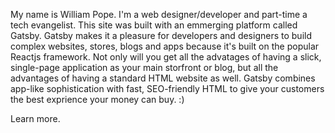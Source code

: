 My name is William Pope. I'm a web designer/developer and part-time a tech evangelist. This site was built with an emmerging platform called Gatsby. Gatsby makes it a pleasure for developers and designers to build complex websites, stores, blogs and apps because it's built on the popular Reactjs framework. Not only will you get all the advatages of having a slick, single-page application as your main storfront or blog, but all the advantages of having a standard HTML website as well. Gatsby combines app-like sophistication with fast, SEO-friendly HTML to give your customers the best exprience your money can buy. :)
<p>Learn more.</p>
 